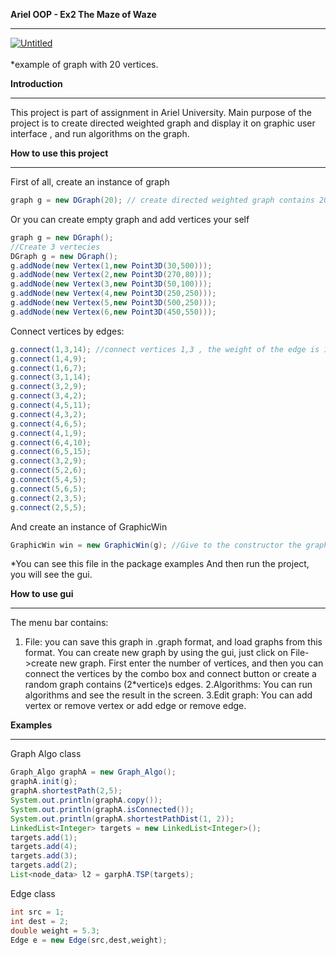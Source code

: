 **Ariel OOP - Ex2 The Maze of Waze**
***
<a href="https://ibb.co/dD0pq0F"><img src="https://i.ibb.co/sqv1Gvn/Untitled.png" alt="Untitled" border="0"></a><br /><br/>
*example of graph with 20 vertices.

**Introduction**
***
This project is part of assignment in Ariel University. Main purpose of the project is to create directed weighted graph and display it on graphic user interface , and run algorithms on the graph.

**How to use this project**
***
First of all, create an instance of graph
```java
graph g = new DGraph(20); // create directed weighted graph contains 20 vertices
```
Or you can create empty graph and add vertices your self
```java
graph g = new DGraph(); 
//Create 3 vertecies
DGraph g = new DGraph();
g.addNode(new Vertex(1,new Point3D(30,500)));
g.addNode(new Vertex(2,new Point3D(270,80)));
g.addNode(new Vertex(3,new Point3D(50,100)));
g.addNode(new Vertex(4,new Point3D(250,250)));
g.addNode(new Vertex(5,new Point3D(500,250)));
g.addNode(new Vertex(6,new Point3D(450,550)));
```
Connect vertices by edges:
```java
g.connect(1,3,14); //connect vertices 1,3 , the weight of the edge is 14.
g.connect(1,4,9);
g.connect(1,6,7);
g.connect(3,1,14);
g.connect(3,2,9);
g.connect(3,4,2);
g.connect(4,5,11);
g.connect(4,3,2);
g.connect(4,6,5);
g.connect(4,1,9);
g.connect(6,4,10);
g.connect(6,5,15);
g.connect(3,2,9);
g.connect(5,2,6);
g.connect(5,4,5);
g.connect(5,6,5);
g.connect(2,3,5);
g.connect(2,5,5);
```
And create an instance of GraphicWin 
```java
GraphicWin win = new GraphicWin(g); //Give to the constructor the graph
```
*You can see this file in the package examples
And then run the project, you will see the gui. 

**How to use gui**
***
The menu bar contains:
1. File: you can save this graph in .graph format, and load graphs from this format. You can create new graph by using the gui, just 
click on File->create new graph. First enter the number of vertices, and then you can connect the vertices by the combo box and connect 
button or create a random graph contains (2*vertice)s edges.
2.Algorithms: You can run algorithms and see the result in the screen.
3.Edit graph: You can add vertex or remove vertex or add edge or remove edge.

**Examples**
***
Graph Algo class
```java
Graph_Algo graphA = new Graph_Algo();
graphA.init(g);
graphA.shortestPath(2,5);
System.out.println(graphA.copy());
System.out.println(graphA.isConnected());
System.out.println(graphA.shortestPathDist(1, 2));
LinkedList<Integer> targets = new LinkedList<Integer>();
targets.add(1);
targets.add(4);
targets.add(3);
targets.add(2);
List<node_data> l2 = garphA.TSP(targets);
```
Edge class
```java
int src = 1;
int dest = 2;
double weight = 5.3;
Edge e = new Edge(src,dest,weight);
```

